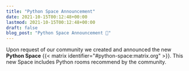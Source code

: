 ```yaml
---
title: "Python Space Announcement"
date: 2021-10-15T00:12:48+00:00
lastmod: 2021-10-15T00:12:48+00:00
draft: false
blog_post: "Python Space Announcement 🎉"
---
```


Upon request of our community we created and announced the new **Python Space**
{{< matrix identifier="#python-space:matrix.org" >}}. This new Space includes
Python rooms recommend by the community.
